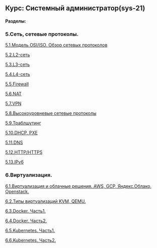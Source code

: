 ## Курс: **Системный администратор(sys-21)**

#### Разделы:

### 5.Сеть, сетевые протоколы.
   [5.1.Модель OSI/ISO. Обзор сетевых протоколов]()

   [5.2.L2-сеть]()

   [5.3.L3-сеть]()

   [5.4.L4-сеть]()

   [5.5.Firewall]()

   [5.6.NAT]()

   [5.7.VPN]()

[5.8.Высокоуровневые сетевые протоколы]()

[5.9.Траблшутинг]()

[5.10.DHCP, PXE]()

[5.11.DNS]()

[5.12.HTTP/HTTPS]()

[5.13.IPv6]()

### 6.Виртуализация.
   [6.1.Виртуализация и облачные решения. AWS, GCP, Яндекс.Облако, Openstack.](https://github.com/Hi-ITKKT/homeworks-sys-21/blob/7882d3011448a6af8ac2f22343218545eb7b57bc/6.%D0%92%D0%B8%D1%80%D1%82%D1%83%D0%B0%D0%BB%D0%B8%D0%B7%D0%B0%D1%86%D0%B8%D1%8F/6.1.%D0%92%D0%B8%D1%80%D1%82%D1%83%D0%B0%D0%BB%D0%B8%D0%B7%D0%B0%D1%86%D0%B8%D1%8F%20-%20%D0%9B%D0%B5%D0%B1%D0%B5%D0%B4%D0%B5%D0%B2%20%D0%A1%D0%B5%D1%80%D0%B3%D0%B5%D0%B9.md)

   [6.2.Типы виртуализаций KVM, QEMU.](https://github.com/Hi-ITKKT/homeworks-sys-21/blob/3939bc15e664a3fb11685fee0e79f0a808d108da/6.2.%D0%A2%D0%B8%D0%BF%D1%8B%20%D0%B2%D0%B8%D1%80%D1%82%D1%83%D0%B0%D0%BB%D0%B8%D0%B7%D0%B0%D1%86%D0%B8%D0%B8%20(KVM%2C%20QEMU)%20-%20%D0%9B%D0%B5%D0%B1%D0%B5%D0%B4%D0%B5%D0%B2%20%D0%A1%D0%B5%D1%80%D0%B3%D0%B5%D0%B9.md)

   [6.3.Docker. Часть1.]()

   [6.4.Docker. Часть2.]()

   [6.5.Kubernetes. Часть1.]()

   [6.6.Kubernetes. Часть2.]()
